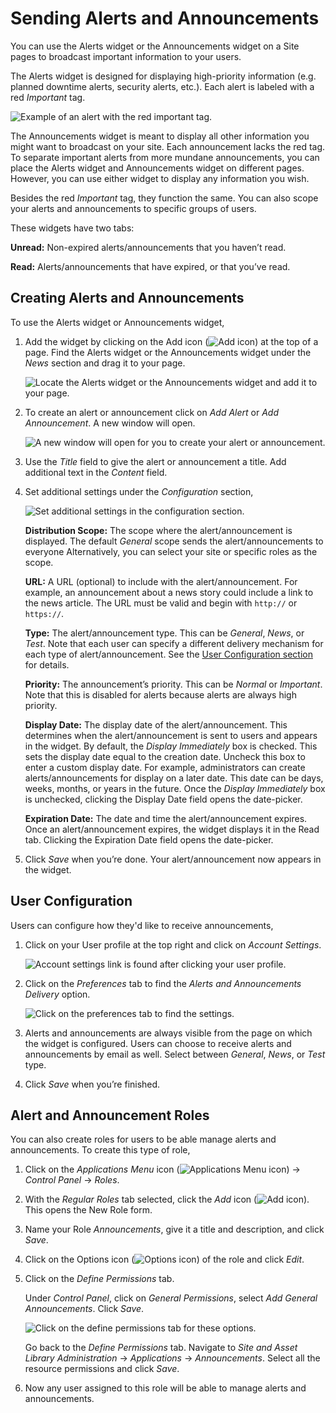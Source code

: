 # Sending Alerts and Announcements

You can use the Alerts widget or the Announcements widget on a Site pages to broadcast important information to your users. 

The Alerts widget is designed for displaying high-priority information (e.g. planned downtime alerts, security alerts, etc.). Each alert is labeled with a red *Important* tag. 

![Example of an alert with the red important tag.](./sending-alerts-and-announcements/images/01.png)

The Announcements widget is meant to display all other information you might want to broadcast on your site. Each announcement lacks the red tag. To separate important alerts from more mundane announcements, you can place the Alerts widget and Announcements widget on different pages. However, you can use either widget to display any information you wish. 

Besides the red *Important* tag, they function the same. You can also scope your alerts and announcements to specific groups of users.

These widgets have two tabs:

**Unread:** Non-expired alerts/announcements that you haven’t read.

**Read:** Alerts/announcements that have expired, or that you’ve read.

## Creating Alerts and Announcements

To use the Alerts widget or Announcements widget,

1. Add the widget by clicking on the Add icon (![Add icon](../../../images/icon-add-app.png)) at the top of a page. Find the Alerts widget or the Announcements widget under the *News* section and drag it to your page.

    ![Locate the Alerts widget or the Announcements widget and add it to your page.](./sending-alerts-and-announcements/images/02.png)

1. To create an alert or announcement click on *Add Alert* or *Add Announcement*. A new window will open.

    ![A new window will open for you to create your alert or announcement.](./sending-alerts-and-announcements/images/03.png)

1. Use the *Title* field to give the alert or announcement a title. Add additional text in the *Content* field.

1. Set additional settings under the *Configuration* section,

    ![Set additional settings in the configuration section.](./sending-alerts-and-announcements/images/04.png)

    **Distribution Scope:** The scope where the alert/announcement is displayed. The default *General* scope sends the alert/announcements to everyone Alternatively, you can select your site or specific roles as the scope.

    **URL:** A URL (optional) to include with the alert/announcement. For example, an announcement about a news story could include a link to the news article. The URL must be valid and begin with `http://` or `https://`.

    **Type:** The alert/announcement type. This can be *General*, *News*, or *Test*. Note that each user can specify a different delivery mechanism for each type of alert/announcement. See the [User Configuration section](#user-configuration) for details.

    **Priority:** The announcement’s priority. This can be *Normal* or *Important*. Note that this is disabled for alerts because alerts are always high priority.

    **Display Date:** The display date of the alert/announcement. This determines when the alert/announcement is sent to users and appears in the widget. By default, the *Display Immediately* box is checked. This sets the display date equal to the creation date. Uncheck this box to enter a custom display date. For example, administrators can create alerts/announcements for display on a later date. This date can be days, weeks, months, or years in the future. Once the *Display Immediately* box is unchecked, clicking the Display Date field opens the date-picker.

    **Expiration Date:** The date and time the alert/announcement expires. Once an alert/announcement expires, the widget displays it in the Read tab. Clicking the Expiration Date field opens the date-picker.

1. Click *Save* when you’re done. Your alert/announcement now appears in the widget.

## User Configuration

Users can configure how they'd like to receive announcements,

1. Click on your User profile at the top right and click on *Account Settings*.

    ![Account settings link is found after clicking your user profile.](./sending-alerts-and-announcements/images/05.png)

1. Click on the *Preferences* tab to find the *Alerts and Announcements Delivery* option.

    ![Click on the preferences tab to find the settings.](./sending-alerts-and-announcements/images/06.png)

1. Alerts and announcements are always visible from the page on which the widget is configured. Users can choose to
receive alerts and announcements by email as well. Select between *General*, *News*, or *Test* type.

1. Click *Save* when you’re finished.

## Alert and Announcement Roles

You can also create roles for users to be able manage alerts and announcements. To create this type of role,

1. Click on the *Applications Menu* icon (![Applications Menu icon](../../../images/icon-applications-menu.png)) &rarr; *Control Panel* &rarr; *Roles*.

1. With the *Regular Roles* tab selected, click the *Add* icon (![Add icon](../../../images/icon-add.png)). This opens the New Role form.

1. Name your Role *Announcements*, give it a title and description, and click *Save*.

1. Click on the Options icon (![Options icon](../../../images/icon-options.png)) of the role and click *Edit*.

1. Click on the *Define Permissions* tab. 

    Under *Control Panel*, click on *General Permissions*, select *Add General Announcements*. Click *Save*.

    ![Click on the define permissions tab for these options.](./sending-alerts-and-announcements/images/07.png)

    Go back to the *Define Permissions* tab. Navigate to *Site and Asset Library Administration* &rarr; *Applications* &rarr; *Announcements*. Select all the resource permissions and click *Save*.

1. Now any user assigned to this role will be able to manage alerts and announcements.
<!-- I tried out these different settings but I couldn't find a way to allow this role to create a new alert or announcement. Just edit or delete. -->

